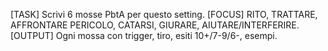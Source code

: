 [TASK] Scrivi 6 mosse PbtA per questo setting.
[FOCUS] RITO, TRATTARE, AFFRONTARE PERICOLO, CATARSI, GIURARE, AIUTARE/INTERFERIRE.
[OUTPUT] Ogni mossa con trigger, tiro, esiti 10+/7-9/6-, esempi.
